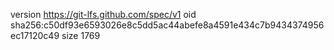 version https://git-lfs.github.com/spec/v1
oid sha256:c50df93e6593026e8c5dd5ac44abefe8a4591e434c7b9434374956ec17120c49
size 1769
